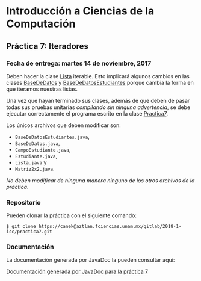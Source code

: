 Introducción a Ciencias de la Computación
=========================================

Práctica 7: Iteradores
----------------------

### Fecha de entrega: martes 14 de noviembre, 2017

Deben hacer la clase
[Lista](https://aztlan.fciencias.unam.mx/gitlab/2018-1-icc/practica7/blob/master/src/mx/unam/ciencias/icc/Lista.java)
iterable. Esto implicará algunos cambios en las clases
[BaseDeDatos](https://aztlan.fciencias.unam.mx/gitlab/2018-1-icc/practica7/blob/master/src/mx/unam/ciencias/icc/BaseDeDatos.java)
y
[BaseDeDatosEstudiantes](https://aztlan.fciencias.unam.mx/gitlab/2018-1-icc/practica7/blob/master/src/mx/unam/ciencias/icc/BaseDeDatosEstudiantes.java)
porque cambia la forma en que iteramos nuestras listas.

Una vez que hayan terminado sus clases, además de que deben de pasar todas sus
pruebas unitarias *compilando sin ninguna advertencia*, se debe ejecutar
correctamente el programa escrito en la clase
[Practica7](https://aztlan.fciencias.unam.mx/gitlab/2018-1-icc/practica7/blob/master/src/mx/unam/ciencias/icc/Practica7.java).

Los únicos archivos que deben modificar son:

* `BaseDeDatosEstudiantes.java`,
* `BaseDeDatos.java`,
* `CampoEstudiante.java`,
* `Estudiante.java`,
* `Lista.java` y
* `Matriz2x2.java`.

*No deben modificar de ninguna manera ninguno de los otros archivos de la
práctica*.

### Repositorio

Pueden clonar la práctica con el siguiente comando:

```shell
$ git clone https://canek@aztlan.fciencias.unam.mx/gitlab/2018-1-icc/practica7.git
```

### Documentación

La documentación generada por JavaDoc la pueden consultar aquí:

[Documentación generada por JavaDoc para la práctica 7](https://aztlan.fciencias.unam.mx/~canek/2018-1-icc/practica7/)
